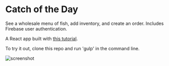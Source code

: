 # Catch of the Day
See a wholesale menu of fish, add inventory, and create an order. Includes Firebase user authentication.

A React app built with [this tutorial](https://reactforbeginners.com/).

To try it out, clone this repo and run 'gulp' in the command line.

![screenshot](http://g.recordit.co/6PnZA2Zpkn.gif)
